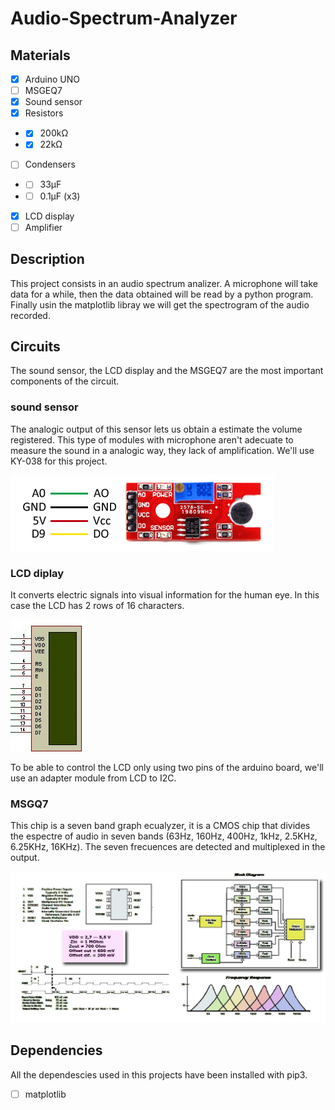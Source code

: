 # Audio-Spectrum-Analyzer

## Materials

* [X] Arduino UNO
* [ ] MSGEQ7
* [X] Sound sensor
* [X] Resistors
* * [X] 200kΩ
* * [X] 22kΩ
* [ ] Condensers
* * [ ] 33µF
* * [ ] 0.1µF (x3)
* [X] LCD display
* [ ] Amplifier

## Description

This project consists in an audio spectrum analizer. 
A microphone will take data for a while, then the data obtained will be read by a python program. Finally usin the matplotlib libray we will get the spectrogram of the audio recorded.

## Circuits

The sound sensor, the LCD display and the MSGEQ7 are the most important components of the circuit.

### sound sensor
The analogic output of this sensor lets us obtain a estimate the volume registered.
This type of modules with microphone aren't adecuate to measure the sound in a analogic way, they lack of amplification. We'll use KY-038 for this project.

![](images/SSensor.png)

### LCD diplay
It converts electric signals into visual information for the human eye.
In this case the LCD has 2 rows of 16 characters.

![](images/LCD.png)

To be able to control the LCD only using two pins of the arduino board, we'll use an adapter module from LCD to I2C.

### MSGQ7
This chip is a seven band graph ecualyzer, it is a CMOS chip that divides the espectre of audio in seven bands (63Hz, 160Hz, 400Hz, 1kHz, 2.5KHz, 6.25KHz, 16KHz).
The seven frecuences are detected and multiplexed in the output.

![](images/MSGEQ7.png)

## Dependencies

All the dependescies used in this projects have been installed with pip3.

  * [ ] matplotlib
